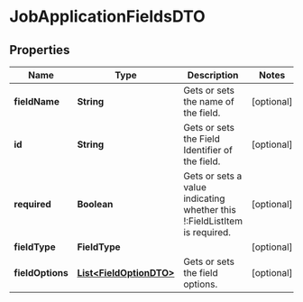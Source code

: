 

# JobApplicationFieldsDTO


## Properties

| Name | Type | Description | Notes |
|------------ | ------------- | ------------- | -------------|
|**fieldName** | **String** | Gets or sets the name of the field. |  [optional] |
|**id** | **String** | Gets or sets the Field Identifier of the field. |  [optional] |
|**required** | **Boolean** | Gets or sets a value indicating whether this !:FieldListItem is required. |  [optional] |
|**fieldType** | **FieldType** |  |  [optional] |
|**fieldOptions** | [**List&lt;FieldOptionDTO&gt;**](FieldOptionDTO.md) | Gets or sets the field options. |  [optional] |



